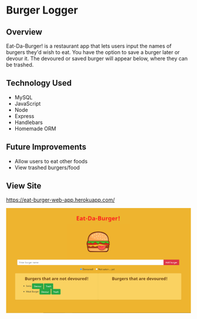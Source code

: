 # Burger Logger

## Overview 

Eat-Da-Burger! is a restaurant app that lets users input the names of burgers they'd wish to eat. You have the option to save a burger later or devour it. The devoured or saved burger will appear below, where they can be trashed.

## Technology Used

- MySQL
- JavaScript
- Node 
- Express 
- Handlebars 
- Homemade ORM 

## Future Improvements

- Allow users to eat other foods
- View trashed burgers/food

## View Site

https://eat-burger-web-app.herokuapp.com/

![burger app demo](./assets/burger-app.PNG)
